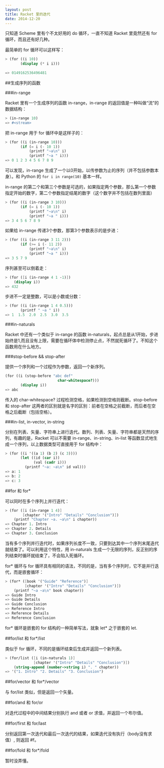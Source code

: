 ```yaml
---
layout: post
title: Racket 里的迭代
date: 2014-12-20
---
```


只知道 Scheme 里有个不太好用的 do 循环，一直不知道 Racket 里竟然还有 for 循环，而且还有好几种。

最简单的 for 循环可以这样写：

```scheme
> (for ((i 10))
       (display (* i i)))
       
=> 0149162536496481
```

##生成序列的函数

###in-range

Racket 里有一个生成序列的函数 in-range，in-range 的返回值是一种叫做“流”的数据结构：

```scheme
> (in-range 10)
=> #<stream>
```

把 in-range 用于 for 循环中是这样子的：

```scheme
> (for ((i (in-range 10)))
       (if (= i (- 10 1))
           (printf "~a\n" i)
           (printf "~a " i)))
=> 0 1 2 3 4 5 6 7 8 9
```

可以发现，in-range 生成了一个以0开始，以传参数为止的序列（并不包括参数本身）。和 Python 的 `for i in range(10)` 基本一样。

in-range 的第二个和第三个参数是可选的，如果指定两个参数，那么第一个参数指定开始的数字，第二个参数指定结尾的数字（这个数字并不包括在数列里面）

```scheme
> (for ((i (in-range 3 10)))
       (if (= i (- 10 1))
           (printf "~a\n" i)
           (printf "~a " i)))
=> 3 4 5 6 7 8 9
```

如果给 in-range 传递3个参数，那第3个参数表示的是步进：

```scheme
> (for ((i (in-range 3 11 2)))
       (if (>= i (- 11 2))
           (printf "~a\n" i)
           (printf "~a " i)))
=> 3 5 7 9
```

序列甚至可以倒着走：

```scheme
> (for ([i (in-range 4 1 -1)])
    (display i))
=> 432
```

步进不一定是整数，可以是小数或分数：

```scheme
> (for ((i (in-range 1 4 0.5)))
       (printf " ~a " i))
=> 1  1.5  2.0  2.5  3.0  3.5
```

###in-naturals

Racket 中还有一个类似于 in-range 的函数 in-naturals，起点总是从1开始，步进始终是1,而且没有上限，需要在循环体中检测停止点，不然就死循环了。不知这个函数用在什么地方。

###stop-before && stop-after

提供一个序列和一个过程作为参数，返回一个新序列。

```scheme
(for ((i (stop-before "abc def"
                        char-whitespace?)))
       (display i))
=> abc
```

传入的 char-whitespace? 过程检测空格，如果检测到空格则截断。stop-before 和 stop-after 这两者的区别就是名字的区别：前者在空格之前截断，而后者在空格之后截断（包括空格）。

###in-list, in-vector, in-string

分别在列表、矢量、字符串上进行迭代。数列、列表、矢量、字符串都是天然的序列，有趣的是，Racket 可以不需要 in-range、in-string、in-list 等函数显式地生成一个序列，以上数据类型可直接用于 for 结构中：

```scheme
> (for ((i '((a 1) (b 2) (c 3))))
       (let ((id (car i))
             (val (cadr i)))
         (printf "~a: ~a\n" id val)))
=> a: 1
=> b: 2
=> c: 3
```

##for 和 for*

可以同时在多个序列上并行迭代：

```scheme
> (for ([i (in-range 1 4)]
        [chapter '("Intro" "Details" "Conclusion")])
    (printf "Chapter ~a. ~a\n" i chapter))
=> Chapter 1. Intro
=> Chapter 2. Details
=> Chapter 3. Conclusion
```

当有多个序列并行迭代时，如果序列长度不一致，只要到达其中一个序列末尾迭代就结束了。可以利用这个特性，用 in-naturals 生成一个无限的序列，反正别的序列结束时循环就结束了，不会陷入死循环。

for* 循环与 for 循环具有相同的语法，不同的是，当有多个序列时，它不是并行迭代，而是嵌套循环：

```scheme
> (for* ([book '("Guide" "Reference")]
         [chapter '("Intro" "Details" "Conclusion")])
    (printf "~a ~a\n" book chapter))
=> Guide Intro
=> Guide Details
=> Guide Conclusion
=> Reference Intro
=> Reference Details
=> Reference Conclusion
```

for* 循环是嵌套的 for 结构的一种简单写法，就象 let* 之于嵌套的 let.

##for/list 和 for*/list

类似于 for 循环，不同的是循环结束后生成并返回一个新列表。

```scheme
> (for/list ([i (in-naturals 1)]
             [chapter '("Intro" "Details" "Conclusion")])
    (string-append (number->string i) ". " chapter))
=> '("1. Intro" "2. Details" "3. Conclusion")
```

##for/vector 和 for*/vector

与 for/list 类似，但是返回一个矢量。

##for/and 和 for/or

对迭代过程中的中间结果分别执行 and 或者 or 求值，并返回一个布尔值。

##for/first 和 for/last

分别返回第一次迭代和最后一次迭代的结果，如果迭代没有执行（body没有求值）, 则返回 #f。

##for/fold 和 for*/fold

暂时没弄懂。